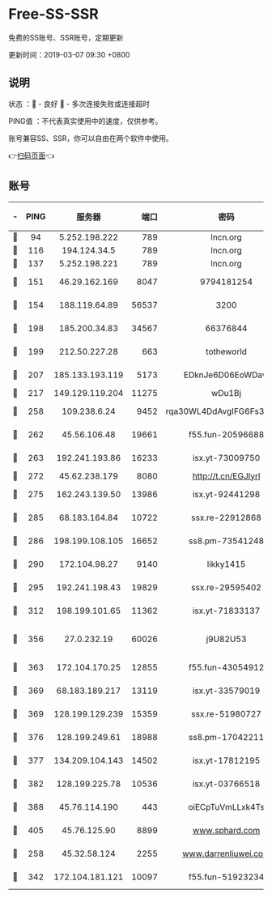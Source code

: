 # Free-SS-SSR

免费的SS账号、SSR账号，定期更新

更新时间：2019-03-07 09:30 +0800

## 说明

状态     ：🙂 - 良好 🙁 - 多次连接失败或连接超时

PING值   ：不代表真实使用中的速度，仅供参考。

账号兼容SS、SSR，你可以自由在两个软件中使用。

👉[扫码页面](https://liesauer.github.io/Free-SS-SSR/)👈

## 账号

|-|PING|服务器|端口|密码|加密方式|区域|
|:----:|:----:|:-----:|-----:|:----:|:----:|:----:|
|🙂|94|5.252.198.222|789|lncn.org|rc4|JP|
|🙂|116|194.124.34.5|789|lncn.org|rc4|JP|
|🙂|137|5.252.198.221|789|lncn.org|rc4|JP|
|🙂|151|46.29.162.169|8047|9794181254|aes-256-cfb|RU|
|🙂|154|188.119.64.89|56537|3200|aes-256-cfb|RU|
|🙂|198|185.200.34.83|34567|66376844|aes-256-cfb|US|
|🙂|199|212.50.227.28|663|totheworld|aes-256-cfb|US|
|🙂|207|185.133.193.119|5173|EDknJe6D06EoWDaw|aes-256-cfb|US|
|🙂|217|149.129.119.204|11275|wDu1Bj|rc4-md5|HK|
|🙂|258|109.238.6.24|9452|rqa30WL4DdAvgIFG6Fs3znzTa|aes-256-cfb|FR|
|🙂|262|45.56.106.48|19661|f55.fun-20596688|aes-256-cfb|US|
|🙂|263|192.241.193.86|16233|isx.yt-73009750|aes-256-cfb|US|
|🙂|272|45.62.238.179|8080|http://t.cn/EGJIyrl|rc4-md5|CA|
|🙂|275|162.243.139.50|13986|isx.yt-92441298|aes-256-cfb|US|
|🙂|285|68.183.164.84|10722|ssx.re-22912868|aes-256-cfb|US|
|🙂|286|198.199.108.105|16652|ss8.pm-73541248|aes-256-cfb|US|
|🙂|290|172.104.98.27|9140|likky1415|aes-256-cfb|JP|
|🙂|295|192.241.198.43|19829|ssx.re-29595402|aes-256-cfb|US|
|🙂|312|198.199.101.65|11362|isx.yt-71833137|aes-256-cfb|US|
|🙂|356|27.0.232.19|60026|j9U82U53|xchacha20-ietf-poly1305|HK|
|🙂|363|172.104.170.25|12855|f55.fun-43054912|aes-256-cfb|SG|
|🙂|369|68.183.189.217|13119|isx.yt-33579019|aes-256-cfb|SG|
|🙂|369|128.199.129.239|15359|ssx.re-51980727|aes-256-cfb|SG|
|🙂|376|128.199.249.61|18988|ss8.pm-17042211|aes-256-cfb|SG|
|🙂|377|134.209.104.143|14502|isx.yt-17812195|aes-256-cfb|SG|
|🙂|382|128.199.225.78|10536|isx.yt-03766518|aes-256-cfb|SG|
|🙂|388|45.76.114.190|443|oiECpTuVmLLxk4Ts|aes-256-cfb|AU|
|🙂|405|45.76.125.90|8899|www.sphard.com|aes-256-cfb|AU|
|🙂|258|45.32.58.124|2255|www.darrenliuwei.com|aes-256-cfb|JP|
|🙂|342|172.104.181.121|10097|f55.fun-51923234|aes-256-cfb|SG|
